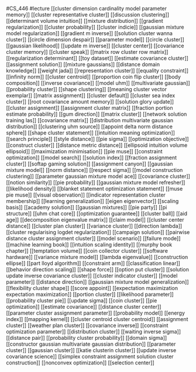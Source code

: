 #CS_446
#lecture
[[cluster dimension cardinality model parameter memory]]
[[cluster representative cluster]]
[[discussion clustering]]
[[determinant volume intuition]]
[[mixture distribution]]
[[gradient regularization]]
[[cluster probability]]
[[cluster indicie]]
[[gaussian mixture model regularization]]
[[gradient m inverse]]
[[solution cluster wanna cluster]]
[[circle dimension despair]]
[[parameter model]]
[[circle cluster]]
[[gaussian likelihood]]
[[update m inverse]]
[[cluster center]]
[[covariance cluster memory]]
[[cluster speak]]
[[matrix row cluster row matrix]]
[[regularization determinant]]
[[toy dataset]]
[[estimate covariance cluster]]
[[assignment solution]]
[[mixture gaussians]]
[[distance domain knowledge]]
[[weight jada]]
[[representation cluster]]
[[equality constraint]]
[[infinity norm]]
[[cluster centroid]]
[[proportion coin flip cluster]]
[[body composition]]
[[inverse covariance]]
[[model uhm]]
[[multivariate gaussian]]
[[probability cluster]]
[[shape clustering]]
[[meaning cluster vector exemplar]]
[[matrix assignment]]
[[cluster default]]
[[cluster sea index cluster]]
[[root covariance amount memory]]
[[solution glory update]]
[[cluster assignment]]
[[assignment cluster matrix]]
[[fraction portion estimate probability]]
[[gum direction]]
[[matrix cluster]]
[[network solution training las]]
[[covariance matrix]]
[[distribution multivariate gaussian distribution]]
[[clustering uhm source]]
[[appoint delta norm distance sphere]]
[[shape cluster statement]]
[[intuition meaning optimization]]
[[search principle]]
[[style distance]]
[[pie sigma]]
[[optimization objective]]
[[construct cluster]]
[[distance metric distance]]
[[ellipsoid intuition volume ellipsoid]]
[[maximization minimisation]]
[[pie muse]]
[[constraint optimization]]
[[model search]]
[[solution index]]
[[fraction assignment cluster]]
[[softap gaming solution]]
[[assignment canyon]]
[[gaussian mixture model]]
[[norm distance]]
[[respect sigma]]
[[model construction clustering]]
[[parameter gaussian mixture model ace]]
[[covariance cluster]]
[[notion similarity]]
[[pie probability]]
[[gaussian mixture model refresher]]
[[likelihood density]]
[[blanket statement optimization statement]]
[[muse pie muse]]
[[visual observation]]
[[indicator representation cluster membership]]
[[learning generalization]]
[[eigen eigenvector]]
[[scaling basis]]
[[academy solution]]
[[gaussian mixtures]]
[[pie party]]
[[pi structure]]
[[uhm chat core]]
[[optimization guarantee]]
[[cluster ball]]
[[aid age]]
[[decomposition eigenvalue matrix]]
[[claim model]]
[[cluster center distance]]
[[cluster plan cluster]]
[[variance cluster]]
[[direction lambda]]
[[cluster regularising logdet regularization]]
[[campaign solution]]
[[pairwise distance cluster assignment cluster]]
[[model scenario]]
[[failure mode]]
[[machine learning book]]
[[intuition scaling identity]]
[[murphy book chapter]]
[[temptation volume]]
[[coin collector cluster]]
[[software hardware]]
[[variance mixture model]]
[[lambda eigenvalue]]
[[construction ellipse]]
[[part lloyd algorithm]]
[[constraint arm]]
[[classification linear]]
[[behavior direction scaling]]
[[shape force]]
[[option put cluster]]
[[solution update inverse covariance cluster]]
[[cluster indicator cluster]]
[[model parameter]]
[[distance direction]]
[[gaussian mixture model generalization]]
[[flexibility cluster shape]]
[[score appoint]]
[[expectation maximization expectation maximization]]
[[portion cluster]]
[[likelihood parameter]]
[[probability cluster pie]]
[[update sigma]]
[[coin cluster]]
[[pie optimization]]
[[estimate covariance]]
[[distance cluster center]]
[[parameter cluster assignment parameter]]
[[probability model]]
[[energy index]]
[[mapping kernel]]
[[cluster centroid cluster centroid]]
[[assignment cluster]]
[[weather plan cluster]]
[[covariance inverse]]
[[constraint optimization parameter]]
[[distribution cluster]]
[[waiting inverse sigma]]
[[distance pair]]
[[probability cluster probability]]
[[domain sigma]]
[[constructor gaussian multivariate gaussian distribution]]
[[parameter cluster]]
[[gaussian cluster]]
[[katie clusterin cluster]]
[[update inverse covariance science]]
[[simplex constraint assignment solution cluster construction]]
[[nonconvex optimization]]
[[selection center]]
